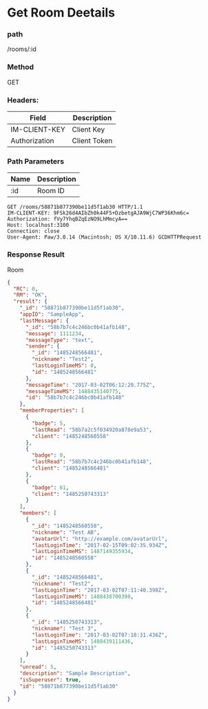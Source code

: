 # Get Room Deetails

### path

/rooms/:id

### Method

GET

### Headers:

| Field         | Description  |
| ------------- | ------------ |
| IM-CLIENT-KEY | Client Key   |
| Authorization | Client Token |

### Path Parameters

| Name | Description |
| ---- | ----------- |
| :id  | Room ID     |

```
GET /rooms/58871b877390be11d5f1ab30 HTTP/1.1
IM-CLIENT-KEY: 9FSk26d4AIbZh0k44F5+DzbetgAJA9WjC7WP36Khm6c=
Authorization: fVy7YhqBZqEzNO9LhMmcyA==
Host: localhost:3100
Connection: close
User-Agent: Paw/3.0.14 (Macintosh; OS X/10.11.6) GCDHTTPRequest
```

### Response Result

Room

```json
{
  "RC": 0,
  "RM": "OK",
  "result": {
    "_id": "58871b877390be11d5f1ab30",
    "appID": "SampleApp",
    "lastMessage": {
      "_id": "58b7b7c4c246bc0b41afb148",
      "message": 1111234,
      "messageType": "text",
      "sender": {
        "_id": "1485248566481",
        "nickname": "Test2",
        "lastLoginTimeMS": 0,
        "id": "1485248566481"
      },
      "messageTime": "2017-03-02T06:12:20.775Z",
      "messageTimeMS": 1488435140775,
      "id": "58b7b7c4c246bc0b41afb148"
    },
    "memberProperties": [
      {
        "badge": 5,
        "lastRead": "58b7a2c5f034920a878e9a53",
        "client": "1485248560558"
      },
      {
        "badge": 0,
        "lastRead": "58b7b7c4c246bc0b41afb148",
        "client": "1485248566481"
      },
      {
        "badge": 61,
        "client": "1485250743313"
      }
    ],
    "members": [
      {
        "_id": "1485248560558",
        "nickname": "Test AB",
        "avatarUrl": "http://example.com/avatarUrl",
        "lastLoginTime": "2017-02-15T09:02:35.934Z",
        "lastLoginTimeMS": 1487149355934,
        "id": "1485248560558"
      },
      {
        "_id": "1485248566481",
        "nickname": "Test2",
        "lastLoginTime": "2017-03-02T07:11:40.398Z",
        "lastLoginTimeMS": 1488438700398,
        "id": "1485248566481"
      },
      {
        "_id": "1485250743313",
        "nickname": "Test 3",
        "lastLoginTime": "2017-03-02T07:18:31.436Z",
        "lastLoginTimeMS": 1488439111436,
        "id": "1485250743313"
      }
    ],
    "unread": 5,
    "description": "Sample Description",
    "isSuperuser": true,
    "id": "58871b877390be11d5f1ab30"
  }
}
```
